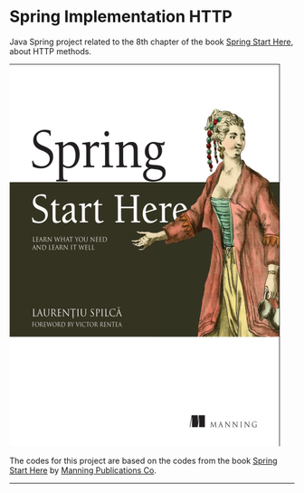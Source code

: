 # Spring Implementation HTTP

Java Spring project related to the 8th chapter of the book [Spring Start Here](https://livebook.manning.com/book/spring-start-here), about HTTP methods.

![Spring Start Here Cover](img/cover.png)

The codes for this project are based on the codes from the book [Spring Start Here](https://livebook.manning.com/book/spring-start-here) by [Manning Publications Co](https://www.manning.com).

---
